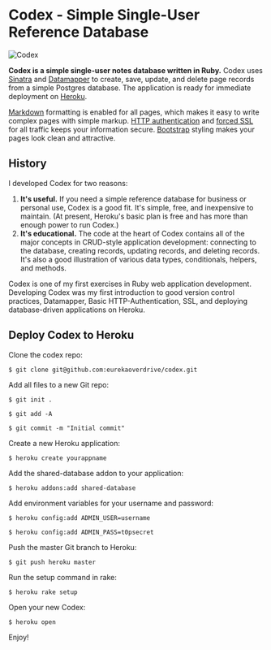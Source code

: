 Codex - Simple Single-User Reference Database
=============================================

![Codex](http://media.eurekaoverdrive.com/img/screenshot.png)

**Codex is a simple single-user notes database written in Ruby.** Codex uses [Sinatra](http://www.sinatrarb.com/) and [Datamapper](http://datamapper.org/) to create, save, update, and delete page records from a simple Postgres database. The application is ready for immediate deployment on [Heroku](http://www.heroku.com/).

[Markdown](http://daringfireball.net/projects/markdown/basics) formatting is enabled for all pages, which makes it easy to write complex pages with simple markup. [HTTP authentication](http://www.sinatrarb.com/faq.html#auth) and [forced SSL](https://github.com/tobmatth/rack-ssl-enforcer) for all traffic keeps your information secure. [Bootstrap](http://twitter.github.com/bootstrap/) styling makes your pages look clean and attractive.

History
-------

I developed Codex for two reasons:

1. **It's useful.** If you need a simple reference database for business or personal use, Codex is a good fit. It's simple, free, and inexpensive to maintain. (At present, Heroku's basic plan is free and has more than enough power to run Codex.)
2. **It's educational.** The code at the heart of Codex contains all of the major concepts in CRUD-style application development: connecting to the database, creating records, updating records, and deleting records. It's also a good illustration of various data types, conditionals, helpers, and methods.

Codex is one of my first exercises in Ruby web application development. Developing Codex was my first introduction to good version control practices, Datamapper, Basic HTTP-Authentication, SSL, and deploying database-driven applications on Heroku.

Deploy Codex to Heroku
----------------------

Clone the codex repo:

    $ git clone git@github.com:eurekaoverdrive/codex.git

Add all files to a new Git repo:

    $ git init .
    
    $ git add -A
    
    $ git commit -m "Initial commit"

Create a new Heroku application:

    $ heroku create yourappname

Add the shared-database addon to your application:

    $ heroku addons:add shared-database    

Add environment variables for your username and password:

    $ heroku config:add ADMIN_USER=username
    
    $ heroku config:add ADMIN_PASS=t0psecret
  
Push the master Git branch to Heroku:

    $ git push heroku master
  
Run the setup command in rake:

    $ heroku rake setup
  
Open your new Codex:

    $ heroku open
  
Enjoy!